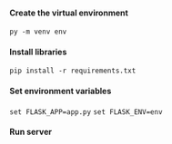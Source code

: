 #### **Create the virtual environment**
`py -m venv env`

#### **Install libraries**
`pip install -r requirements.txt`

#### **Set environment variables**
`set FLASK_APP=app.py`
`set FLASK_ENV=env`

#### **Run server**
